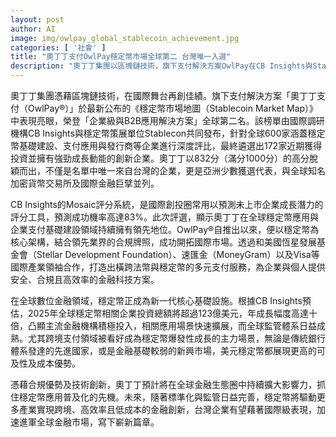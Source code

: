 ```yaml
---
layout: post
author: AI
image: img/owlpay_global_stablecoin_achievement.jpg
categories: [ '社會' ]
title: "奧丁丁支付OwlPay穩定幣市場全球第二 台灣唯一入選"
description: "奧丁丁集團以區塊鏈技術，旗下支付解決方案OwlPay在CB Insights與Stablecon公布的穩定幣市場地圖中，榮獲企業級B2B應用全球第二名，成為唯一入選的台灣企業。OwlPay結合合規優勢與國際合作，跨足法幣與穩定幣支付，展現全球領先競爭力。隨穩定幣成為國際支付基礎設施，台灣金融科技加速佈局全球市場。"
---
```

奧丁丁集團憑藉區塊鏈技術，在國際舞台再創佳績。旗下支付解決方案「奧丁丁支付（OwlPay®）」於最新公布的《穩定幣市場地圖（Stablecoin Market Map）》中表現亮眼，榮登「企業級與B2B應用解決方案」全球第二名。該榜單由國際調研機構CB Insights與穩定幣策展單位Stablecon共同發布，針對全球600家涵蓋穩定幣基礎建設、支付應用與發行商等企業進行深度評比，最終遴選出172家近期獲得投資並擁有強勁成長動能的創新企業。奧丁丁以832分（滿分1000分）的高分脫穎而出，不僅是名單中唯一來自台灣的企業，更是亞洲少數獲選代表，與全球知名加密貨幣交易所及國際金融巨擘並列。

CB Insights的Mosaic評分系統，是國際創投圈常用以預測未上市企業成長潛力的評分工具，預測成功機率高達83%。此次評選，顯示奧丁丁在全球穩定幣應用與企業支付基礎建設領域持續擁有領先地位。OwlPay®自推出以來，便以穩定幣為核心架構，結合領先業界的合規牌照，成功開拓國際市場。透過和美國恆星發展基金會（Stellar Development Foundation）、速匯金（MoneyGram）以及Visa等國際產業領袖合作，打造出橫跨法幣與穩定幣的多元支付服務，為企業與個人提供安全、合規且高效率的金融科技方案。

在全球數位金融領域，穩定幣正成為新一代核心基礎設施。根據CB Insights預估，2025年全球穩定幣相關企業投資總額將超過123億美元，年成長幅度高達十倍，凸顯主流金融機構積極投入，相關應用場景快速擴展，而全球監管體系日益成熟。尤其跨境支付領域被看好成為穩定幣爆發性成長的主力場景，無論是傳統銀行體系發達的先進國家，或是金融基礎較弱的新興市場，美元穩定幣都展現更高的可及性及成本優勢。

憑藉合規優勢及技術創新，奧丁丁預計將在全球金融生態圈中持續擴大影響力，抓住穩定幣應用普及化的先機。未來，隨著標準化與監管日益完善，穩定幣將驅動更多產業實現跨境、高效率且低成本的金融創新，台灣企業有望藉著國際級表現，加速進軍全球金融市場，寫下嶄新篇章。